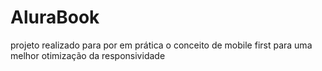 # AluraBook
projeto realizado para por em prática o conceito de mobile first para uma melhor otimização da responsividade
